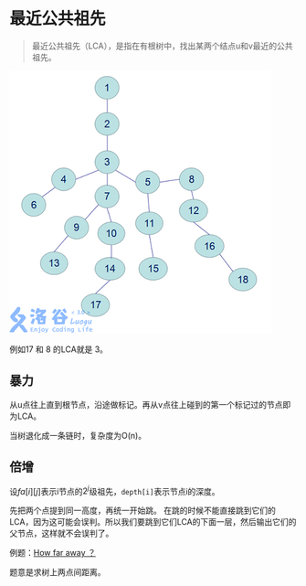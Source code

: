 # 最近公共祖先
> 最近公共祖先（LCA），是指在有根树中，找出某两个结点u和v最近的公共祖先。

![](_v_images/20201108184743434_11605.png)

例如17 和 8 的LCA就是 3。

## 暴力

从u点往上直到根节点，沿途做标记。再从v点往上碰到的第一个标记过的节点即为LCA。

当树退化成一条链时，复杂度为O(n)。


## 倍增

设$fa[i][j]$表示i节点的$2^j$级祖先，`depth[i]`表示节点i的深度。

先把两个点提到同一高度，再统一开始跳。
在跳的时候不能直接跳到它们的LCA，因为这可能会误判。所以我们要跳到它们LCA的下面一层，然后输出它们的父节点，这样就不会误判了。


例题：[How far away ？](http://acm.hdu.edu.cn/showproblem.php?pid=2586)

题意是求树上两点间距离。

